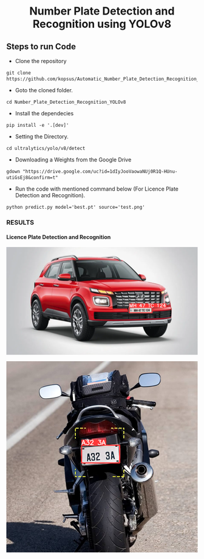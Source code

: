 <H1 align="center">Number Plate Detection and Recognition using YOLOv8</H1>

## Steps to run Code

- Clone the repository

```
git clone https://github.com/kopsus/Automatic_Number_Plate_Detection_Recognition_YOLOv8
```

- Goto the cloned folder.

```
cd Number_Plate_Detection_Recognition_YOLOv8
```

- Install the dependecies

```
pip install -e '.[dev]'

```

- Setting the Directory.

```
cd ultralytics/yolo/v8/detect
```

- Downloading a Weights from the Google Drive

```
gdown "https://drive.google.com/uc?id=1dIyJooVaowaNUj0R1Q-HUnu-utiGsEj8&confirm=t"
```

- Run the code with mentioned command below (For Licence Plate Detection and Recognition).

```
python predict.py model='best.pt' source='test.png'
```

### RESULTS

#### Licence Plate Detection and Recognition

![](./ultralytics/example.png)

![](./ultralytics/example2.png)
